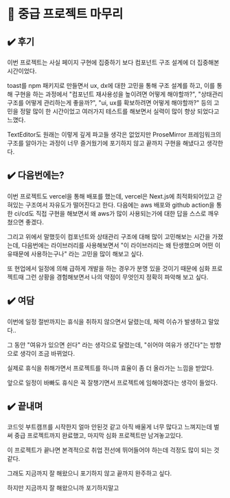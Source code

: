 # 📝 중급 프로젝트 마무리

## ✔️ 후기

이번 프로젝트는 사실 페이지 구현에 집중하기 보다 컴포넌트 구조 설계에 더 집중해본 시간이었다.

toast를 npm 패키지로 만들면서 ux, dx에 대한 고민을 통해 구조 설계를 하고,
이를 통해 구현을 하는 과정에서 "컴포넌트 재사용성을 높이려면 어떻게 해야할까?", "상태관리 구조를 어떻게 관리하는게 좋을까?", "ui, ux를 확보하려면 어떻게 해야할까?" 등의 고민을 정말 많이 한 시간이었고
여러가지 테스트를 해보면서 실력이 많이 향상 되었다고 느꼈다.

TextEditor도 원래는 이렇게 깊게 파고들 생각은 없었지만 ProseMirror 프레임워크의 구조를 알아가는 과정이 너무 즐거웠기에 포기하지 않고 끝까지 구현을 해냈다고 생각한다.

## ✔️ 다음번에는?

이번 프로젝트도 vercel을 통해 배포를 했는데, vercel은 Next.js에 최적화되어있고 갇혀있는 구조여서 자유도가 떨어진다고 한다.
다음에는 aws 배포와 github action을 통한 ci/cd도 직접 구현을 해보면서 왜 aws가 많이 사용되는가에 대한 답을 스스로 깨우쳤으면 좋겠다.

그리고 위에서 말했듯이 컴포넌트와 상태관리 구조에 대해 많이 고민해보는 시간을 가졌는데, 다음번에는 라이브러리를 사용해보면서 "이 라이브러리는 왜 탄생했으며 어떤 이유때문에 사용하는구나" 라는 고민을 많이 해보고 싶다.

또 현업에서 일정에 의해 급하게 개발을 하는 경우가 분명 있을 것이기 때문에 심화 프로젝트때 그런 상황을 경험해보면서 나의 약점이 무엇인지 정확히 파악해 보고 싶다.

## ✔️ 여담
이번에 일정 절반까지는 휴식을 취하지 않으면서 달렸는데, 체력 이슈가 발생하고 말았다..

그 동안 "여유가 있으면 쉰다" 라는 생각으로 달렸는데, "쉬어야 여유가 생긴다"는 방향으로 생각이 조금 바뀌었다.

실제로 휴식을 취해가면서 프로젝트를 하니까 효율이 좀 더 올라가는 느낌을 받았다.

앞으로 일정이 바빠도 휴식은 꼭 잘챙기면서 프로젝트에 임해야겠다는 생각이 들었다.

## ✔️ 끝내며

코드잇 부트캠프를 시작한지 얼마 안된것 같고 아직 배울게 너무 많다고 느껴지는데 벌써 중급 프로젝트까지 완료했고, 마지막 심화 프로젝트만 남겨놓고있다.

이 프로젝트가 끝나면 본격적으로 취업 전선에 뛰어들어야 하는데 걱정도 많이 되는 것 같다.

그래도 지금까지 잘 해왔으니 포기하지 않고 끝까지 완주하고 싶다.

하지만 지금까지 잘 해왔으니까 포기하지말고 
